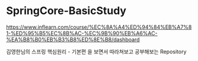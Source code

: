 # SpringCore-BasicStudy

https://www.inflearn.com/course/%EC%8A%A4%ED%94%84%EB%A7%81-%ED%95%B5%EC%8B%AC-%EC%9B%90%EB%A6%AC-%EA%B8%B0%EB%B3%B8%ED%8E%B8/dashboard

김영한님의 스프링 핵심원리 - 기본편 을 보면서 따라쳐보고 공부해보는 Repository
